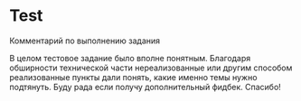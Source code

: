 # Test

Комментарий по выполнению задания

В целом тестовое задание было вполне понятным. Благодаря обширности технической части нереализованные или другим способом реализованные пункты дали понять, какие именно темы нужно подтянуть. Буду рада если получу дополнительный фидбек. Спасибо!
